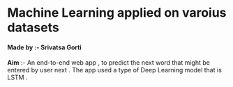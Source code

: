 
# **Machine Learning applied on varoius datasets**
#### Made by :- Srivatsa Gorti

**Aim** :- An end-to-end web app , to predict the next word that might be entered by user next . The app used a type of Deep Learning model that is LSTM . 

